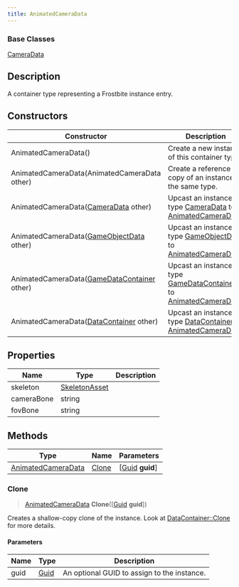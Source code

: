 ```yaml
---
title: AnimatedCameraData
---
```

### Base Classes

[CameraData](CameraData)

## Description

A container type representing a Frostbite instance entry.

## Constructors

| Constructor                                                                   | Description                                                                                                                 |
| ----------------------------------------------------------------------------- | --------------------------------------------------------------------------------------------------------------------------- |
| AnimatedCameraData()                                                          | Create a new instance of this container type.                                                                               |
| AnimatedCameraData(AnimatedCameraData other)                                  | Create a reference copy of an instance of the same type.                                                                    |
| AnimatedCameraData([CameraData](CameraData) other)                            | Upcast an instance of type [CameraData](CameraData) to [AnimatedCameraData](AnimatedCameraData).                            |
| AnimatedCameraData([GameObjectData](GameObjectData) other)                    | Upcast an instance of type [GameObjectData](GameObjectData) to [AnimatedCameraData](AnimatedCameraData).                    |
| AnimatedCameraData([GameDataContainer](GameDataContainer) other)              | Upcast an instance of type [GameDataContainer](GameDataContainer) to [AnimatedCameraData](AnimatedCameraData).              |
| AnimatedCameraData([DataContainer](/vext/ref/shared/class/datacontainer) other) | Upcast an instance of type [DataContainer](/vext/ref/shared/class/datacontainer) to [AnimatedCameraData](AnimatedCameraData). |

## Properties

| Name       | Type                           | Description |
| ---------- | ------------------------------ | ----------- |
| skeleton   | [SkeletonAsset](SkeletonAsset) |             |
| cameraBone | string                         |             |
| fovBone    | string                         |             |

## Methods

| Type                                     | Name            | Parameters                                     |
| ---------------------------------------- | --------------- | ---------------------------------------------- |
| [AnimatedCameraData](AnimatedCameraData) | [Clone](#clone) | \[[Guid](/vext/ref/shared/class/guid) **guid**\] |

### Clone

> [AnimatedCameraData](AnimatedCameraData) **Clone**(\[[Guid](/vext/ref/shared/class/guid) **guid**\])

Creates a shallow-copy clone of the instance. Look at [DataContainer::Clone](/vext/ref/shared/class/datacontainer#clone) for more details.

#### Parameters

| Name | Type         | Description                                 |
| ---- | ------------ | ------------------------------------------- |
| guid | [Guid](Guid) | An optional GUID to assign to the instance. |
